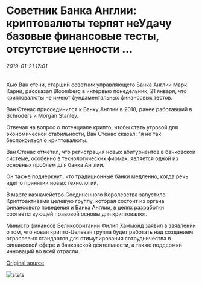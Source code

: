 # Советник Банка Англии: криптовалюты терпят неУдачу базовые финансовые тесты, отсутствие ценности ...

###### 2019-01-21 17:01

Хью Ван стени, старший советник управляющего Банка Англии Марк Карни, рассказал Bloomberg в интервью понедельник, 21 января, что криптовалюты не имеют фундаментальных финансовых тестов.

Ван Стенас присоединился к Банку Англии в 2018, ранее работавший в Schroders и Morgan Stanley.

Отвечая на вопрос о потенциале крипто, чтобы стать угрозой для экономической стабильности, Ван Стенас сказал: "я не так беспокоиться о криптовалюты.

Ван Стенас отметил, что регистрация новых абитуриентов в банковской системе, особенно в технологических фирмах, является одной из основных проблем для банка Англии.

Он также подчеркнул, что традиционные банки медленно, когда речь идет о принятии новых технологий.

В марте казначейство Соединенного Королевства запустило Криптоактивами целевую группу, которая состоит из органа финансового поведения и Банка Англии, в целях разработки соответствующей правовой основы для криптовалют.

Министр финансов Великобритании Филип Хаммонд заявил в заявлении о том, что новая крипто-Целевая группа будет работать над созданием отраслевых стандартов для стимулирования сотрудничества в финансовой сфере и банковской деятельности, а также поддержки инноваций во всей отрасли.

[Original source](https://cointelegraph.com/news/bank-of-england-adviser-cryptocurrencies-fail-basic-financial-tests-lack-value)

![stats](https://c.statcounter.com/11760860/0/a89fa40b/1/ "stats")